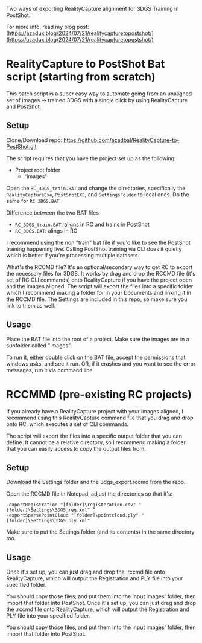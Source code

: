 Two ways of exporting RealityCapture alignment for 3DGS Training in PostShot.

For more info, read my blog post: [https://azadux.blog/2024/07/21/realitycapturetopostshot/](https://azadux.blog/2024/07/21/realitycapturetopostshot/)

# RealityCapture to PostShot Bat script (starting from scratch)
This batch script is a super easy way to automate going from an unaligned set of images -> trained 3DGS with a single click by using RealityCapture and PostShot.

## Setup

Clone/Download repo: https://github.com/azadbal/RealityCapture-to-PostShot.git

The script requires that you have the project set up as the following:
- Project root folder
  - "images"

Open the `RC_3DGS_train.BAT` and change the directories, specifically the `RealityCaptureExe`, `PostShotEXE`, and `SettingsFolder` to local ones. Do the same for `RC_3DGS.BAT`

Difference between the two BAT files
- `RC_3DGS_train.BAT`: aligns in RC and trains in PostShot
- `RC_3DGS.BAT`: alings in RC

I recommend using the non "train" bat file if you'd like to see the PostShot training happening live. Calling PostShot training via CLI does it quietly which is better if you're processing multiple datasets. 

What's the RCCMD file? It's an optional/secondary way to get RC to export the necessary files for 3DGS. It works by drag and drop the RCCMD file (it's set of RC CLI commands) onto RealityCapture if you have the project open and the images aligned. The script will export the files into a specific folder which I recommend making a folder for in your Documents and linking it in the RCCMD file. The Settings are included in this repo, so make sure you link to them as well. 
## Usage

Place the BAT file into the root of a project. Make sure the images are in a subfolder called "images". 

To run it, either double click on the BAT file, accept the permissions that windows asks, and see it run. OR, if it crashes and you want to see the error messages, run it via command line.




# RCCMMD (pre-existing RC projects)

If you already have a RealityCapture project with your images aligned, I recommend using this RealityCapture command file that you drag and drop onto RC, which executes a set of CLI commands. 

The script will export the files into a specific output folder that you can define. It cannot be a relative directory, so I recommend making a folder that you can easily access to copy the output files from. 

## Setup

Download the Settings folder and the 3dgs_export.rccmd from the repo.

Open the RCCMD file in Notepad, adjust the directories so that it's:

```
-exportRegistration "[folder]\registeration.csv" "[folder]\Settings\3DGS_reg.xml" ^
-exportSparsePointCloud "[folder]\pointcloud.ply" "[folder]\Settings\3DGS_ply.xml"
```

Make sure to put the Settings folder (and its contents) in the same directory too. 

## Usage
Once it's set up, you can just drag and drop the .rccmd file onto RealityCapture, which will output the Registration and PLY file into your specified folder.

You should copy those files, and put them into the input images' folder, then import that folder into PostShot.
Once it's set up, you can just drag and drop the .rccmd file onto RealityCapture, which will output the Registration and PLY file into your specified folder. 

You should copy those files, and put them into the input images' folder, then import that folder into PostShot.
